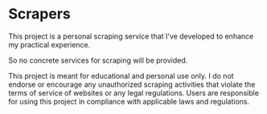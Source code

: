 # Scrapers

This project is a personal scraping service that I've developed to enhance my practical experience.

So no concrete services for scraping will be provided.

This project is meant for educational and personal use only. I do not endorse or encourage any unauthorized scraping activities that violate the terms of service of websites or any legal regulations. Users are responsible for using this project in compliance with applicable laws and regulations.

